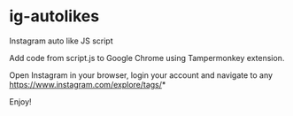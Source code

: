 # ig-autolikes
Instagram auto like JS script

Add code from script.js to Google Chrome using Tampermonkey extension.

Open Instagram in your browser, login your account and navigate to any https://www.instagram.com/explore/tags/* 

Enjoy!
